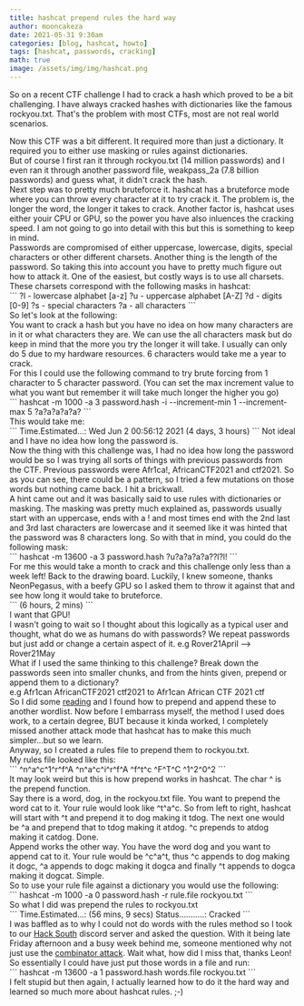 ```yaml
---
title: hashcat prepend rules the hard way
author: mooncakeza
date: 2021-05-31 9:30am
categories: [blog, hashcat, howto]
tags: [hashcat, passwords, cracking]
math: true
image: /assets/img/img/hashcat.png
---
```

<p>
So on a recent CTF challenge I had to crack a hash which proved to be a bit challenging. I have always cracked hashes with dictionaries like the famous rockyou.txt. That's the problem with most CTFs, most are not real world scenarios.
</p>
Now this CTF was a bit different. It required more than just a dictionary. It required you to either use masking or rules against dictionaries. 
<br>
But of course I first ran it through rockyou.txt (14 million passwords) and I even ran it through another password file, weakpass_2a (7.8 billion passwords) and guess what, it didn't crack the hash.
<br>
Next step was to pretty much bruteforce it. hashcat has a bruteforce mode where you can throw every character at it to try crack it. The problem is, the longer the word, the longer it takes to crack. Another factor is, hashcat uses either youir CPU or GPU, so the power you have also inluences the cracking speed. I am not going to go into detail with this but this is something to keep in mind.
<br>
Passwords are compromised of either uppercase, lowercase, digits, special characters or other different charsets. Another thing is the length of the password. So taking this into account you have to pretty much figure out how to attack it. One of the easiest, but costly ways is to use all charsets.
<br>
These charsets correspond with the following masks in hashcat:
<br>
```
?l - lowercase alphabet [a-z]
?u - uppercase alphabet [A-Z]
?d - digits [0-9]
?s - special characters
?a - all characters
```
<br>
So let's look at the following: 
<br> You want to crack a hash but you have no idea on how many characters are in it or what characters they are. We can use the all characters mask but do keep in mind that the more you try the longer it will take. I usually can only do 5 due to my hardware resources. 6 characters would take me a year to crack. 
<br>
For this I could use the following command to try brute forcing from 1 character to 5 character password. (You can set the max increment value to what you want but remember it will take much longer the higher you go)
<br>
```
hashcat -m 1000 -a 3 password.hash -i --increment-min 1 --increment-max 5 ?a?a?a?a?a?
```
<br>
This would take me:
<br>
```
Time.Estimated...: Wed Jun  2 00:56:12 2021 (4 days, 3 hours)
```
Not ideal and I have no idea how long the password is.
<br>
Now the thing with this challenge was, I had no idea how long the password would be so I was trying all sorts of things with previous passwords from the CTF. Previous passwords were Afr1ca!, AfricanCTF2021 and ctf2021. So as you can see, there could be a pattern, so I tried a few mutations on those words but nothing came back. I hit a brickwall.
<br>
A hint came out and it was basically said to use rules with dictionaries or masking. The masking was pretty much explained as, passwords usually start with an uppercase, ends with a ! and most times end with the 2nd last and 3rd last characters are lowercase and it seemed like it was hinted that the password was 8 characters long.  So with that in mind, you could do the following mask:
<br>
```
hashcat -m 13600 -a 3 password.hash ?u?a?a?a?a??l?l!
```
<br>
For me this would take a month to crack and this challenge only less than a week left! Back to the drawing board. Luckily, I knew someone, thanks NeonPegasus, with a beefy GPU so I asked them to throw it against that and see how long it would take to bruteforce. 
<br>
```
(6 hours, 2 mins)
```
<br>
I want that GPU!
<br>
I wasn't going to wait so I thought about this logically as a typical user and thought, what do we as humans do with passwords? We repeat passwords but just add or change a certain aspect of it. e.g Rover21April --> Rover21May
<br>
What if I used the same thinking to this challenge? Break down the passwords seen into smaller chunks, and from the hints given, prepend or append them to a dictionary?
<br>
e.g Afr1can AfricanCTF2021 ctf2021 to Afr1can African CTF 2021 ctf
<br>
So I did some <a href="https://hashcat.net/wiki/doku.php?id=rule_based_attack">reading</a> and I found how to prepend and append these to another wordlist. Now before I embarrass myself, the method I used does work, to a certain degree, BUT because it kinda worked, I completely missed another attack mode that hashcat has to make this much simpler...but so we learn.
<br>
Anyway, so I created a rules file to prepend them to rockyou.txt.
<br>
My rules file looked like this:
<br>
```
^n^a^c^1^r^f^A
^n^a^c^i^r^f^A
^f^t^c
^F^T^C
^1^2^0^2
```
<br>
It may look weird but this is how prepend works in hashcat. The char ^ is the prepend function.
<br>
Say there is a word, dog, in the rockyou.txt file. You want to prepend the word cat to it. Your rule would look like ^t^a^c. So from left to right, hashcat will start with ^t and prepend it to dog making it tdog. The next one would be ^a and prepend that to tdog making it atdog. ^c prepends to atdog making it catdog. Done.
<br>
Append works the other way. You have the word dog and you want to append cat to it. Your rule would be ^c^a^t, thus ^c appends to dog making it dogc, ^a appends to dogc making it dogca and finally ^t appends to dogca making it dogcat. Simple.
<br>
So to use your rule file against a dictionary you would use the following:
<br>
```
hashcat -m 1000 -a 0 password.hash -r rule.file rockyou.txt
```
<br>
So what I did was prepend the rules to rockyou.txt
<br>
```
Time.Estimated...: (56 mins, 9 secs)
Status...........: Cracked
```
<br>
I was baffled as to why I could not do words with the rules method so I took to our <a href="https://hacksouth.africa">Hack South</a> discord server and asked the question. With it being late Friday afternoon and a busy week behind me, someone mentioned why not just use the <a href="https://hashcat.net/wiki/doku.php?id=combinator_attack">combinator attack</a>. Wait what, how did I miss that, thanks Leon! 
<br>
So essentially I could have just put those words in a file and run:
<br>
```
hashcat -m 13600 -a 1 password.hash words.file rockyou.txt
```
<br>
I felt stupid but then again, I actually learned how to do it the hard way and learned so much more about hashcat rules. ;-)
